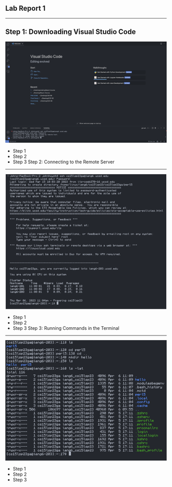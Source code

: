 ## Lab Report 1
---
Step 1: Downloading Visual Studio Code
---
![Image](vsc.png)
* Step 1
* Step 2
* Step 3
Step 2: Connecting to the Remote Server
---
![Image](server.png)
* Step 1
* Step 2
* Step 3
Step 3: Running Commands in the Terminal
---
![Image](commands.png)
* Step 1
* Step 2
* Step 3
